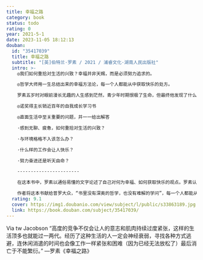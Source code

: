 ```yaml
---
title: 幸福之路
category: book
status: todo
rating: 0
year: 2021-5-1
date: 2023-11-05 18:12:13
douban:
  id: "35417039"
  title: 幸福之路
  subtitle: "[英]伯特兰·罗素 / 2021 / 浦睿文化·湖南人民出版社"
  intro: >-
    ◎我们如何重拾对生活的兴致？幸福并非天赐，而是必须努力追求的。

    ◎哲学大师用一生总结出来的幸福方法论，每一个人都能从中获取快乐的处方。

    罗素五岁时对眼前漫长无趣的人生感到茫然，青少年时期恨极了生命，但最终他发现了什么才是自己最想要的，如何才能找寻快乐。可以说，本书是哲学大师的生命体验和哲学智慧写就的幸福论。

    ◎诺奖得主长销近百年的自我成长学习书

    ◎直面生活中至关重要的问题，并一一给出解答

    ·感到无聊、疲惫，如何重拾对生活的兴致？

    ·与环境格格不入该怎么办？

    ·什么样的工作会让人快乐？

    ·努力奋进还是听天由命？

    -----------------------

    在这本书中，罗素以通俗易懂的文字论述了自己对何为幸福、如何获取快乐的观点。罗素认为，现代人之所以不幸福，往往是由错误的世界观、伦理观或是生活习惯所导致的，不幸福的人并非更理性；幸福并非天赐，而是需要我们努力追求的。他还从夫妻关系、亲子关系、职业生涯、个人爱好等方面谈论了关于幸福的见解，谈论了嫉妒、自恋、无聊、孤独等心理因素对快乐的影响。

    作者将这本书献给普罗大众，“书里没有深奥的哲学，也没有难解的学问”，每一个人都能从中获取快乐的处方。
  rating: 9.1
  cover: https://img1.doubanio.com/view/subject/l/public/s33863189.jpg
  link: https://book.douban.com/subject/35417039/
---
```


Via tw Jacobson “高度的竞争不仅会让人的意志和肌肉持续过度紧张，这样的生活顶多也就能过一两代。经历了这种生活的人一定会神经衰弱，寻找各种方式逃避，连休闲消遣的时间也会像工作一样紧张和困难（因为已经无法放松了）最后消亡于不能繁衍。”
—罗素《幸福之路》
